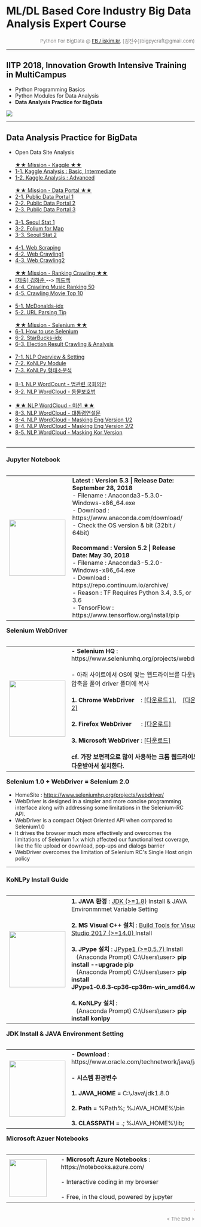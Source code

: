 
# ML/DL Based Core Industry Big Data Analysis Expert Course

<div align='right'><font size=2 color='gray'>Python For BigData @ <font color='blue'><a href='https://www.facebook.com/jskim.kr'>FB / jskim.kr</a></font>, [김진수](bigpycraft@gmail.com)</font></div>
<hr>

## IITP 2018, Innovation Growth Intensive Training in MultiCampus
>  
- Python Programming Basics
- Python Modules for Data Analysis
- <b>Data Analysis Practice for BigData</b>

<img src="../images/img_front_readme_iitp.png">

<hr>

## Data Analysis Practice for BigData

- Open Data Site Analysis
<br/><br/>
 <a href="https://htmlpreview.github.io/?https://github.com/bigpycraft/iitp18-multicampus/blob/master/section-C/html/PD_DA_310_Kaggle_Stat_Visualize___Mission.html    "> ★★ Mission - Kaggle ★★ </a>
- <a href="https://htmlpreview.github.io/?https://github.com/bigpycraft/iitp18-multicampus/blob/master/section-C/html/PD_DA_311_Kaggle_Stat_Visualize.html              "> 1-1. Kaggle Analysis : Basic, Intermediate  </a>
- <a href="https://htmlpreview.github.io/?https://github.com/bigpycraft/iitp18-multicampus/blob/master/section-C/html/PD_DA_312_Kaggle_Titanic_ver3.html                "> 1-2. Kaggle Analysis : Advanced  </a>
<br/><br/>
 <a href="https://htmlpreview.github.io/?https://github.com/bigpycraft/iitp18-multicampus/blob/master/section-C/html/PD_DA_323_DataGoKr_CCTV현황_in2017___Mission.html "> ★★ Mission - Data Portal ★★ </a>
- <a href="https://htmlpreview.github.io/?https://github.com/bigpycraft/iitp18-multicampus/blob/master/section-C/html/PD_DA_321_DataGoKr_노화빌딩.html                  "> 2-1. Public Data Portal 1  </a>
- <a href="https://htmlpreview.github.io/?https://github.com/bigpycraft/iitp18-multicampus/blob/master/section-C/html/PD_DA_322_DataGoKr_범죄발생.html                  "> 2-2. Public Data Portal 2  </a>
- <a href="https://htmlpreview.github.io/?https://github.com/bigpycraft/iitp18-multicampus/blob/master/section-C/html/PD_DA_323_DataGoKr_CCTV현황_in2017_ver2.html      "> 2-3. Public Data Portal 3  </a>
<br/><br/>
- <a href="https://htmlpreview.github.io/?https://github.com/bigpycraft/iitp18-multicampus/blob/master/section-C/html/PD_DA_331_OpenGov_Seoul_CCTV_in2018_ver3.html     "> 3-1. Seoul Stat 1    </a>
- <a href="https://htmlpreview.github.io/?https://github.com/bigpycraft/iitp18-multicampus/blob/master/section-C/html/PD_DA_332_Folium_for_Map_ver2.html                "> 3-2. Folium for Map  </a>
- <a href="https://htmlpreview.github.io/?https://github.com/bigpycraft/iitp18-multicampus/blob/master/section-C/html/PD_DA_333_Seoul_Population_18_3Q.html             "> 3-3. Seoul Stat 2    </a>
<br/><br/>
- <a href="https://htmlpreview.github.io/?https://github.com/bigpycraft/iitp18-multicampus/blob/master/section-C/html/PE_DA_410_Web_Scraping_ver2.html                  "> 4-1. Web Scraping    </a>
- <a href="https://htmlpreview.github.io/?https://github.com/bigpycraft/iitp18-multicampus/blob/master/section-C/html/PE_DA_411_Web_Crawling1_ver3.html                 "> 4-2. Web Crawling1    </a>
- <a href="https://htmlpreview.github.io/?https://github.com/bigpycraft/iitp18-multicampus/blob/master/section-C/html/PE_DA_412_Web_Crawling2_ver3.html                 "> 4-3. Web Crawling2    </a>
<br/><br/>
  <a href="https://htmlpreview.github.io/?https://github.com/bigpycraft/iitp18-multicampus/blob/master/section-C/html/PE_DA_413_Web_Scraping_Quiz.html                  "> ★★ Mission - Ranking Crawling ★★ </a>
- <a href="https://htmlpreview.github.io/?https://github.com/bigpycraft/iitp18-multicampus/blob/master/section-C/html/영화랭킹_웹크롤링_by_김하준_ver1.html             "> [제출] 김하준 </a>
--> <a href="https://htmlpreview.github.io/?https://github.com/bigpycraft/iitp18-multicampus/blob/master/section-C/html/영화랭킹_웹크롤링_by_김하준_ver2.html             "> 피드백 </a>
- <a href="https://htmlpreview.github.io/?https://github.com/bigpycraft/iitp18-multicampus/blob/master/section-C/html/PE_DA_414_Crawling_Music_Ranking1_ver3.html       "> 4-4. Crawling Music Ranking 50       </a>
- <a href="https://htmlpreview.github.io/?https://github.com/bigpycraft/iitp18-multicampus/blob/master/section-C/html/PE_DA_415_Crawling_Movie_Ranking2_ver3.html       "> 4-5. Crawling Movie Top 10    </a>
<br/><br/>
- <a href="https://htmlpreview.github.io/?https://github.com/bigpycraft/iitp18-multicampus/blob/master/section-C/html/PE_DA_420_Seoul_McDonalds_idx_ver3.html           "> 5-1. McDonalds-idx    </a>
- <a href="https://htmlpreview.github.io/?https://github.com/bigpycraft/iitp18-multicampus/blob/master/section-C/html/PE_DA_500_WebCollecting.html                      "> 5-2. URL Parsing Tip        </a>
<br/><br/>
  <a href="https://htmlpreview.github.io/?https://github.com/bigpycraft/iitp18-multicampus/blob/master/section-C/html/PE_DA_521_Selenium_Starbucks_idx_ver3_Quiz.html   "> ★★ Mission - Selenium  ★★ </a>
- <a href="https://htmlpreview.github.io/?https://github.com/bigpycraft/iitp18-multicampus/blob/master/section-C/html/PE_DA_510_Selenium_WebDriver_ver2.html            "> 6-1. How to use Selenium    </a>
- <a href="https://htmlpreview.github.io/?https://github.com/bigpycraft/iitp18-multicampus/blob/master/section-C/html/PE_DA_521_Selenium_Starbucks_idx_ver3.html        "> 6-2. StarBucks-idx</a>
- <a href="https://htmlpreview.github.io/?https://github.com/bigpycraft/iitp18-multicampus/blob/master/section-C/html/PE_DA_540_Election_Result_Analysis_ver2.html      "> 6-3. Election Result Crawling & Analysis</a>
<br/><br/>
- <a href="https://htmlpreview.github.io/?https://github.com/bigpycraft/iitp18-multicampus/blob/master/section-C/html/PF_DA_711_NLP_KoNLPy_Module.html                    "> 7-1. NLP Overview & Setting     </a>
- <a href="https://htmlpreview.github.io/?https://github.com/bigpycraft/iitp18-multicampus/blob/master/section-C/html/PF_DA_720_KoNLPy_Module_ver2.0.html                 "> 7-2. KoNLPy Module        </a>
- <a href="https://htmlpreview.github.io/?https://github.com/bigpycraft/iitp18-multicampus/blob/master/section-C/html/PF_DA_730_KoNLPy_WordCloud_형태소분석_v2.html       "> 7-3. KoNLPy 형태소분석     </a>
<br/><br/>
- <a href="https://htmlpreview.github.io/?https://github.com/bigpycraft/iitp18-multicampus/blob/master/section-C/html/PF_DA_713_NLP_kobill_v2.html                        "> 8-1. NLP WordCount - 법관련 국회의안 </a>
- <a href="https://htmlpreview.github.io/?https://github.com/bigpycraft/iitp18-multicampus/blob/master/section-C/html/PF_DA_740_KoNLPy_WordCloud_동물보호법_v3.html       "> 8-2. NLP WordCloud - 동물보호법      </a>
<br/><br/>
- <a href="https://htmlpreview.github.io/?https://github.com/bigpycraft/iitp18-multicampus/blob/master/section-C/html/PF_DA_750_KoNLPy_WordCloud_대통령연설문_Mission.html"> ★★ NLP WordCloud - 미션  ★★          </a>
- <a href="https://htmlpreview.github.io/?https://github.com/bigpycraft/iitp18-multicampus/blob/master/section-C/html/PF_DA_750_KoNLPy_WordCloud_대통령연설문_Mission.html  "> 8-3. NLP WordCloud - 대통령연설문        </a>
- <a href="https://htmlpreview.github.io/?https://github.com/bigpycraft/iitp18-multicampus/blob/master/section-C/html/PF_DA_760_NLP_WordCloud_Eng_Alice_v3-1.html           "> 8-4. NLP WordCloud - Masking Eng Version 1/2 </a>
- <a href="https://htmlpreview.github.io/?https://github.com/bigpycraft/iitp18-multicampus/blob/master/section-C/html/PF_DA_760_NLP_WordCloud_Eng_Alice_v3-2.html           "> 8-4. NLP WordCloud - Masking Eng Version 2/2 </a>
- <a href="https://htmlpreview.github.io/?https://github.com/bigpycraft/iitp18-multicampus/blob/master/section-C/html/PF_DA_770_WordCloud_이미지마스킹_v3.html            "> 8-5. NLP WordCloud - Masking Kor Version </a>
<br/><br/>


<hr>

<h3> Jupyter Notebook </h3>

<table align="left">
    <tr align="left">
        <td width="200">
            <a href="https://www.seleniumhq.org/projects/webdriver/">
            <img src="../images/jupyter.jpg" width="150" />
            </a>
        </td>
        <td width="800">
<div align="left">
<b> Latest : Version 5.3 | Release Date: September 28, 2018 </b>
<br/>
- Filename : Anaconda3-5.3.0-Windows-x86_64.exe 
<br/>
- Download : https://www.anaconda.com/download/
<br/>
- Check the OS version & bit (32bit / 64bit)
</div>
<br/>
<div align="left">
<b> Recommand : Version 5.2 | Release Date: May 30, 2018 </b>
<br/>
- Filename : Anaconda3-5.2.0-Windows-x86_64.exe
<br/>
- Download : https://repo.continuum.io/archive/ 
<br/>
- Reason : TF Requires Python 3.4, 3.5, or 3.6 
<br/>
- TensorFlow : https://www.tensorflow.org/install/pip
</div></td>
    </tr>
</table>
<br/>


<hr>

### Selenium WebDriver 

<table align="left">
    <tr align="left">
        <td width="200">
            <a href="https://www.seleniumhq.org/projects/webdriver/">
            <img src="../images/SeleniumHQ-logo.png" width="150" />
            </a>
        </td>
        <td width="800">
<div align="left">
    <b> - Selenium HQ </b> : https://www.seleniumhq.org/projects/webdriver/
    <br/><br/> - 아래 사이트에서 OS에 맞는 웹드라이브를 다운받아 압축을 풀어 driver 폴더에 복사
    <br/><br/>
    <b> 1. Chrome WebDriver </b> &nbsp;&nbsp; : <a href='http://chromedriver.chromium.org/downloads'>[다운로드1]</a>, &nbsp;&nbsp;&nbsp;<a href='https://sites.google.com/a/chromium.org/chromedriver/downloads'>[다운로드2]</a>
    <br/><br/>
    <b> 2. Firefox WebDriver </b> &nbsp;&nbsp;&nbsp;&nbsp; : <a href='https://github.com/mozilla/geckodriver/releases'>[다운로드]</a>
    <br/><br/>
    <b> 3. Microsoft WebDriver </b> : <a href='https://developer.microsoft.com/en-us/microsoft-edge/tools/webdriver/'>[다운로드]</a>
    <br/><br/>
    <b> cf. 가장 보편적으로 많이 사용하는 크롬 웹드라이브를 다운받아서 설치한다. </b>
</div>
        </td>
    </tr>
</table>
<br/>


### Selenium 1.0 + WebDriver = Selenium 2.0
- HomeSite : https://www.seleniumhq.org/projects/webdriver/
- WebDriver is designed in a simpler and more concise programming interface along with addressing some limitations in the Selenium-RC API.
- WebDriver is a compact Object Oriented API when compared to Selenium1.0
- It drives the browser much more effectively and overcomes the limitations of Selenium 1.x which affected our functional test coverage, like the file upload or download, pop-ups and dialogs barrier
- WebDriver overcomes the limitation of Selenium RC's Single Host origin policy

<hr> 

### KoNLPy Install Guide  

<table align="left">
    <tr align="left">
        <td width="200">
            <a href="http://konlpy.org/ko/v0.5.0/install/">
            <img src="../images/konlpy.png" width="150" />
            </a>
        </td>
        <td width="800">
<div align="left">
    <b> 1. JAVA 환경 </b> : <a href="https://www.oracle.com/technetwork/java/javase/downloads/">JDK (>=1.8)</a> Install & JAVA Environmnmet Variable Setting
    <br/><br/>
    <b> 2. MS Visual C++ 설치 </b> : <a href="https://www.scivision.co/python-windows-visual-c++-14-required/">Build Tools for Visual Studio 2017 (>=14.0) </a> Install 
    <br/><br/>
    <b> 3. JPype 설치 </b> : <a href="https://www.lfd.uci.edu/~gohlke/pythonlibs/#jpype">JPype1  (>=0.5.7) </a>Install
    <br/> &nbsp;&nbsp; (Anaconda Prompt) C:\Users\user> <b> pip install --upgrade pip </b>
    <br/> &nbsp;&nbsp; (Anaconda Prompt) C:\Users\user> <b> pip install JPype1‑0.6.3‑cp36‑cp36m‑win_amd64.whl </b>
    <br/><br/>
    <b> 4. KoNLPy 설치 </b> :
    <br/> &nbsp;&nbsp; (Anaconda Prompt) C:\Users\user> <b> pip install konlpy </b>
</div>
        </td>
    </tr>
</table>
<br/>


<hr>

### JDK Install & JAVA Environment Setting

<table align="left">
    <tr align="left">
        <td width="200">
            <a href="https://www.oracle.com/technetwork/java/javase/downloads/">
            <img src="../images/java-se-downloads-1612441.gif" width="150" />
            </a>
        </td>
        <td width="800">
<div align="left"> 
    <b> - Download </b> : https://www.oracle.com/technetwork/java/javase/downloads/
    <br/><br/> 
    <b> - 시스템 환경변수 </b>
    <br/><br/> 
    <b> 1. JAVA_HOME </b> = C:\Java\jdk1.8.0
    <br/><br/> 
    <b> 2. Path </b> = %Path%; %JAVA_HOME%\bin
    <br/><br/>
    <b> 3. CLASSPATH </b> = .; %JAVA_HOME%\lib;
</div>
        </td>
    </tr>
</table>


<hr>

### Microsoft Azuer Notebooks

<table align="left">
    <tr align="left">
        <td width="200">
            <a href="https://notebooks.azure.com/">
            <img src="../images/microsoft.jpg" width="100" />
            </a>
        </td>
        <td width="800">
<div align="left">
- <b> Microsoft Azure Notebooks </b> : https://notebooks.azure.com/
<br/><br/>
- Interactive coding in my browser
<br/><br/>
- Free, in the cloud, powered by jupyter
</div></td>
    </tr>
</table>
<br/>


<hr>
<marquee><font size=3 color='brown'>The BigpyCraft find the information to design valuable society with Technology & Craft.</font></marquee>
<div align='right'><font size=2 color='gray'> &lt; The End &gt; </font></div>
